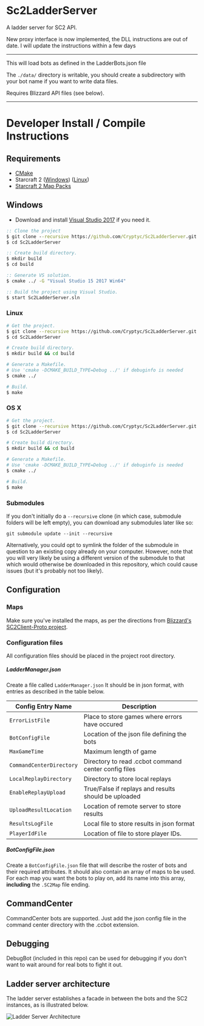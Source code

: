 # Sc2LadderServer
A ladder server for SC2 API.

New proxy interface is now implemented, the DLL instructions are out of date.  I will update the instructions within a few days

--------

This will load bots as defined in the LadderBots.json file

The `./data/` directory is writable, you should create a subdirectory with your bot name if you want to write data files.

Requires Blizzard API files (see below).

------


# Developer Install / Compile Instructions
## Requirements
* [CMake](https://cmake.org/download/)
* Starcraft 2 ([Windows](https://starcraft2.com/en-us/)) ([Linux](https://github.com/Blizzard/s2client-proto#linux-packages)) 
* [Starcraft 2 Map Packs](https://github.com/Blizzard/s2client-proto#map-packs) 

## Windows

* Download and install [Visual Studio 2017](https://www.visualstudio.com/downloads/) if you need it.

```bat
:: Clone the project
$ git clone --recursive https://github.com/Cryptyc/Sc2LadderServer.git
$ cd Sc2LadderServer

:: Create build directory.
$ mkdir build
$ cd build

:: Generate VS solution.
$ cmake ../ -G "Visual Studio 15 2017 Win64"

:: Build the project using Visual Studio.
$ start Sc2LadderServer.sln
```

### Linux
```bash
# Get the project.
$ git clone --recursive https://github.com/Cryptyc/Sc2LadderServer.git
$ cd Sc2LadderServer

# Create build directory.
$ mkdir build && cd build

# Generate a Makefile.
# Use 'cmake -DCMAKE_BUILD_TYPE=Debug ../' if debuginfo is needed
$ cmake ../

# Build.
$ make
```

### OS X
```bash
# Get the project.
$ git clone --recursive https://github.com/Cryptyc/Sc2LadderServer.git
$ cd Sc2LadderServer

# Create build directory.
$ mkdir build && cd build

# Generate a Makefile.
# Use 'cmake -DCMAKE_BUILD_TYPE=Debug ../' if debuginfo is needed
$ cmake ../

# Build.
$ make
```

### Submodules
If you don't initially do a `--recursive` clone (in which case, submodule folders will be left empty), you can download any submodules later like so:
```
git submodule update --init --recursive
```
Alternatively, you could opt to symlink the folder of the submodule in question to an existing copy already on your computer. However, note that you will very likely be using a different version of the submodule to that which would otherwise be downloaded in this repository, which could cause issues (but it's probably not too likely). 
 
## Configuration

### Maps
Make sure you've installed the maps, as per the directions from [Blizzard's SC2Client-Proto project](https://github.com/Blizzard/s2client-proto#map-packs).
   
### Configuration files
All configuration files should be placed in the project root directory.

##### LadderManager.json
Create a file called `LadderManager.json` It should be in json format, with entries as described in the table below.
 
| Config Entry Name | Description |
|---|---|
| `ErrorListFile`           | Place to store games where errors have occured |
| `BotConfigFile`           | Location of the json file defining the bots |
| `MaxGameTime`             | Maximum length of game |
| `CommandCenterDirectory`  | Directory to read .ccbot command center config files |
| `LocalReplayDirectory`    | Directory to store local replays |
| `EnableReplayUpload`      | True/False if replays and results should be uploaded |
| `UploadResultLocation`    | Location of remote server to store results |
| `ResultsLogFile`          | Local file to store results in json format |
| `PlayerIdFile`            | Location of file to store player IDs.  |

##### BotConfigFile.json
Create a `BotConfigFile.json`  file that will describe the roster of bots and their required attributes.  It should also contain an array of maps to be used.  For each map you want the bots to play on, add its name into this array, **including** the `.SC2Map` file ending.

## CommandCenter
CommandCenter bots are supported. Just add the json config file in the command center directory with the .ccbot extension.   
   
## Debugging
DebugBot (included in this repo) can be used for debugging if you don't want to wait around for real bots to fight it out.

## Ladder server architecture
The ladder server establishes a facade in between the bots and the SC2 instances, as is illustrated below.

![Ladder Server Architecture](docs/LadderServerArchitecture.png)
